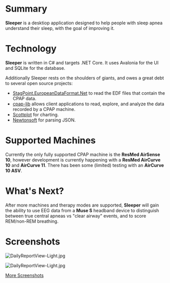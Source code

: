 # Summary

**Sleeper** is a desktiop application designed to help people with sleep apnea understand their sleep, with the goal of improving it.

# Technology

**Sleeper** is written in C# and targets .NET Core.  It uses Avalonia for the UI and SQLite for the database.

Additionally Sleeper rests on the shoulders of giants, and owes a great debt to several open source projects:

* [StagPoint.EuropeanDataFormat.Net](https://github.com/StagPoint/StagPoint.EuropeanDataFormat.Net/) to read the EDF files that contain the CPAP data.
* [cpap-lib](https://github.com/EEGKit/cpap-lib) allows client applications to read, explore, and analyze the data recorded by a CPAP machine.
* [Scottplot](https://scottplot.net/) for charting.
* [Newtonsoft](https://www.newtonsoft.com/json) for parsing JSON.

# Supported Machines

Currently the only fully supported CPAP machine is the **ResMed AirSense 10**, however development is currently happening with a **ResMed AirCurve 10** and **AirCurve 11**.  There has been some (limited) testing with an **AirCurve 10 ASV**.

# What's Next?

After more machines and therapy modes are supported, **Sleeper** will gain the ability to use EEG data from a **Muse S** headband device to distinguish between true central apneas vs "clear airway" events, and to score REM/non-REM breathing.

# Screenshots

![DailyReportView-Light.jpg](docs%2FScreenshots%2FDailyReportView-Light.jpg)

![DailyReportView-Light.jpg](docs%2FScreenshots%2FTrendsView-Light.jpg)

[More Screenshots](docs%2FReadme.md)
